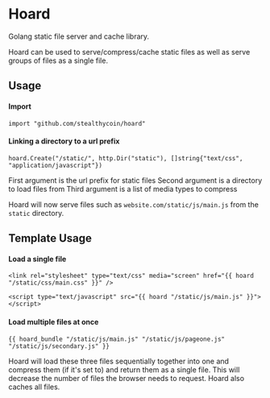 # Hoard
Golang static file server and cache library.

Hoard can be used to serve/compress/cache static files as well as serve groups of files as a single file.


## Usage
#### Import
```
import "github.com/stealthycoin/hoard"
```

#### Linking a directory to a url prefix
```
hoard.Create("/static/", http.Dir("static"), []string{"text/css", "application/javascript"})
```
First argument is the url prefix for static files
Second argument is a directory to load files from
Third argument is a list of media types to compress


Hoard will now serve files such as ```website.com/static/js/main.js``` from the ```static``` directory.

## Template Usage

#### Load a single file

```
<link rel="stylesheet" type="text/css" media="screen" href="{{ hoard "/static/css/main.css" }}" />
```

```
<script type="text/javascript" src="{{ hoard "/static/js/main.js" }}"></script>
```

#### Load multiple files at once

```
{{ hoard_bundle "/static/js/main.js" "/static/js/pageone.js" "/static/js/secondary.js" }}
```

Hoard will load these three files sequentially together into one and compress them (if it's set to) and return them as a single file. This will decrease the number of files the browser needs to request. Hoard also caches all files.